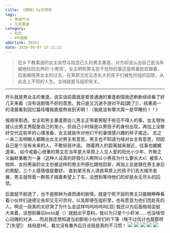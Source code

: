 ```yaml
---
title: 《拂晓》by天琪哥
tags:
  - 青梅竹马
  - 久别重逢
category:
  - 扫文
  - Ⅱ中强推
abbrlink: 39351
date: 2020-09-07 15:11:21
---
```

<meta name="referrer" content="no-referrer" />

> 在乡下教柔道的女主突然与挂念已久的男主重逢，对方却没认出自己是当年被他捡回去养的‘小男孩’。女主明知男主在干危险的事还是厚着脸皮跟着。后面揭晓男女主的过去，在草原无忧无虑长大的孩子们被危险组织囚禁，从此走上不同的人生。主线就是与组织有关。
<!-- more -->

---
开头就是男女主的重逢。说实话前面就是普普通通的重逢剧情我还断断续续看了好几天来着（没有说剧情不好的意思，我只是又沉迷手游对不起[跪了]），结果周一的凌晨看到回忆篇哇噻我直接熬夜到天明！（我就没有哪次周一是早睡的！！）

按顺序剧透。女主和男主重逢那会儿男主正带着男配干些见不得人的事，女主很快就认出男主男配是自己的发小，但自己小时候是以男孩子的身份出现，再加上没做好交代这些年的心理准备，女主就装作对他们干的事很感兴趣的样子接近。
总之一来二去明眼人都瞧出女主对男主有意思，男主也不知道为啥对女主有意思，但因自己是个没有未来的人，不敢轻易许诺。 随着两人的距离越来越近，往事也娓娓道来。
如今戒备心很重的男主在当年是大草原上人见人爱的阳光小少年，齐聚正义幽默勇敢为一身（这种人设真的好吸引人啊所以小男孩为什么要长大x）被家人抛弃、女扮男装的女主也被这样的男主所感化跟他回家，再加上总是跟在男主身后的男配，三个人感情很是要好。
直到某天有人诱惑草原上的孩子们去大城市发展，男主就带着一群孩子揣着希望上了车，没想到等待他们的却是永无尽头的囚禁。

后面就不剧透了，也不是那种为虐而虐的剧情，就是宁死不屈的男主只能眼睁睁看着小伙伴们道德沦丧却又无可奈何，以及即便在组织里，也有愿意为他们而赴死的人。啊这一段真的太好哭了为什么会这样呜呜呜呜呜[泪]
我还以为后面格局会挺大来着，没想到幕后boss是（）就挺出乎意料，我以为只是个小虾米……也没啥惊心动魄的对决……而且我还想知道当初那些小伙伴们的下落（唉不过估计也就那样了[失望]）
结局是HE，看文没有番外后日谈我是真的不习惯！
![](https://wx4.sinaimg.cn/mw690/0069kFhhgy1gii52ms9ajj30n01ds4qq.jpg)
![](https://wx1.sinaimg.cn/mw690/0069kFhhgy1gii52nyernj30n01ds4qq.jpg)
![](https://wx1.sinaimg.cn/mw690/0069kFhhgy1gii52lqb0gj30n01ds7wi.jpg)
![](https://wx3.sinaimg.cn/mw690/0069kFhhgy1gii52oyfyzj30n01ds4qq.jpg)
![](https://wx2.sinaimg.cn/mw690/0069kFhhgy1gii52pxg87j30n01ds7wi.jpg)